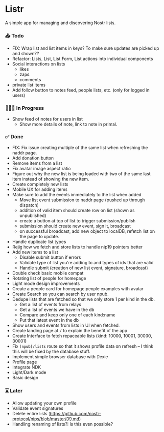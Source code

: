 # Listr

A simple app for managing and discovering Nostr lists.

### 📥 Todo

-   FIX: Wrap list and list items in keys? To make sure updates are picked up and shown??
-   Refactor: Lists, List, List Form, List actions into individual components
-   Social interactions on lists
    -   likes
    -   zaps
    -   comments
-   private list items
-   Add follow button to notes feed, people lists, etc. (only for logged in users)

### 👨🏼‍💻 In Progress

-   Show feed of notes for users in list
    -   Show more details of note, link to note in primal.

### ✅ Done

-   FIX: Fix issue creating multiple of the same list when refreshing the naddr page.
-   Add donation button
-   Remove items from a list
-   Fix avatar image aspect ratio
-   Figure out why the new list is being loaded with two of the same last item instead of showing the new item.
-   Create completely new lists
-   Mobile UX for adding items
-   Make sure to add the events immediately to the list when added
    -   Move list event submission to naddr page (pushed up through dispatch)
    -   addition of valid item should create row on list (shown as unpublished)
    -   create a button at top of list to trigger submission/publish
    -   submission should create new event, sign it, broadcast
    -   on successful broadcast, add new object to localDB, refetch list on the page to update.
-   Handle duplicate list types
-   Rejig how we fetch and store lists to handle nip19 pointers better
-   Add new items to a list
    -   Disable submit button if errors
    -   Validate type of list you're adding to and types of ids that are valid
    -   Handle submit (creation of new list event, signature, broadcast)
-   Double check basic mobile compat
-   Rotating list of people for homepage
-   Light mode design improvements
-   Create a people card for homepage people examples with avatar
-   Create Search so you can search by user npub.
-   Dedupe lists that are fetched so that we only store 1 per kind in the db.
    -   Get a list of events from relays
    -   Get a list of events we have in the db
    -   Compare and keep only one of each kind:name
    -   Put that latest event in the db
-   Show users and events from lists in UI when fetched.
-   Create landing page at `/` to explain the benefit of the app
-   Create Interface to fetch repaceable lists (kind: 10000, 10001, 30000, 30001)
-   Fix `[npub]/lists` route so that it shows profile data on refresh – I think this will be fixed by the database stuff.
-   Implement simple browser database with Dexie
-   Profile page
-   Integrate NDK
-   Light/Dark mode
-   Basic design

### ⌛ Later

-   Allow updating your own profile
-   Validate event signatures
-   Delete entire lists (https://github.com/nostr-protocol/nips/blob/master/09.md)
-   Handling renaming of lists?! Is this even possible?
